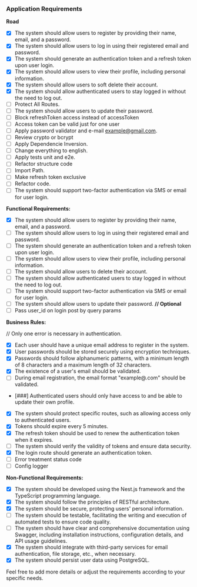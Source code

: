 ### Application Requirements

**Road**
- [X] The system should allow users to register by providing their name, email, and a password.
- [X] The system should allow users to log in using their registered email and password.
- [X] The system should generate an authentication token and a refresh token upon user login.
- [X] The system should allow users to view their profile, including personal information.
- [X] The system should allow users to soft delete their account.
- [X] The system should allow authenticated users to stay logged in without the need to log out.
- [ ] Protect All Routes.
- [ ] The system should allow users to update their password.
- [ ] Block refreshToken access instead of accessToken
- [ ] Access token can be valid just for one user
- [ ] Apply password validator and e-mail example@gmail.com.
- [ ] Review crypto or bcrypt
- [ ] Apply Dependencie Inversion.
- [ ] Change everything to english.
- [ ] Apply tests unit and e2e.
- [ ] Refactor structure code
- [ ] Import Path.
- [ ] Make refresh token exclusive
- [ ] Refactor code.
- [ ] The system should support two-factor authentication via SMS or email for user login.

**Functional Requirements:**
- [X] The system should allow users to register by providing their name, email, and a password.
- [ ] The system should allow users to log in using their registered email and password.
- [ ] The system should generate an authentication token and a refresh token upon user login.
- [ ] The system should allow users to view their profile, including personal information.
- [ ] The system should allow users to delete their account.
- [ ] The system should allow authenticated users to stay logged in without the need to log out.
- [ ] The system should support two-factor authentication via SMS or email for user login.
- [ ] The system should allow users to update their password. **// Optional**
- [ ] Pass user_id on login post by query params

**Business Rules:**

// Only one error is necessary in authentication.

- [X] Each user should have a unique email address to register in the system.
- [X] User passwords should be stored securely using encryption techniques.
- [X] Passwords should follow alphanumeric patterns, with a minimum length of 8 characters and a maximum length of 32 characters.
- [X] The existence of a user's email should be validated.
- [ ] During email registration, the email format "example@.com" should be validated.
- [###] Authenticated users should only have access to and be able to update their own profile.
- [X] The system should protect specific routes, such as allowing access only to authenticated users.
- [X] Tokens should expire every 5 minutes.
- [X] The refresh token should be used to renew the authentication token when it expires.
- [ ] The system should verify the validity of tokens and ensure data security.
- [X] The login route should generate an authentication token.
- [ ] Error treatment status code
- [ ] Config logger

**Non-Functional Requirements:**

- [X] The system should be developed using the Nest.js framework and the TypeScript programming language.
- [X] The system should follow the principles of RESTful architecture.
- [X] The system should be secure, protecting users' personal information.
- [ ] The system should be testable, facilitating the writing and execution of automated tests to ensure code quality.
- [ ] The system should have clear and comprehensive documentation using Swagger, including installation instructions, configuration details, and API usage guidelines.
- [X] The system should integrate with third-party services for email authentication, file storage, etc., when necessary.
- [X] The system should persist user data using PostgreSQL.

Feel free to add more details or adjust the requirements according to your specific needs.